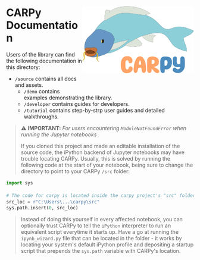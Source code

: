<h1 align="center">
    <img style="float: right; padding-bottom:40px;" src="https://raw.githubusercontent.com/yaseen157/carpy/main/branding/logo_primary.png" width="300"/>
</h1>

# CARPy Documentation

Users of the library can find the following documentation in this directory:

- `/source` contains all docs and assets.
    - `/demo` contains examples demonstrating the library.
    - `/developer` contains guides for developers.
    - `/tutorial` contains step-by-strp user guides and detailed walkthroughs.

> ⚠️ **IMPORTANT:**
> _For users encountering `ModuleNotFoundError` when running the Jupyter notebooks_
>
> If you cloned this project and made an editable installation of the source code, the iPython backend of Jupyter
> notebooks may have trouble locating CARPy.
> Usually, this is solved by running the following code at the start of your notebook, being sure to change the
> directory to point to your CARPy `/src` folder:

```python
import sys

# The code for carpy is located inside the carpy project's "src" folder
src_loc = r"C:\Users\...\carpy\src"
sys.path.insert(0, src_loc)
```

> Instead of doing this yourself in every affected notebook, you can optionally trust CARPy to tell the `iPython`
> interpreter to run an equivalent script everytime it starts up.
> Have a go at running the `ipynb_wizard.py` file that can be located in the folder - it works by locating your system's
> default iPython profile and depositing a startup script that prepends the `sys.path` variable with CARPy's location. 